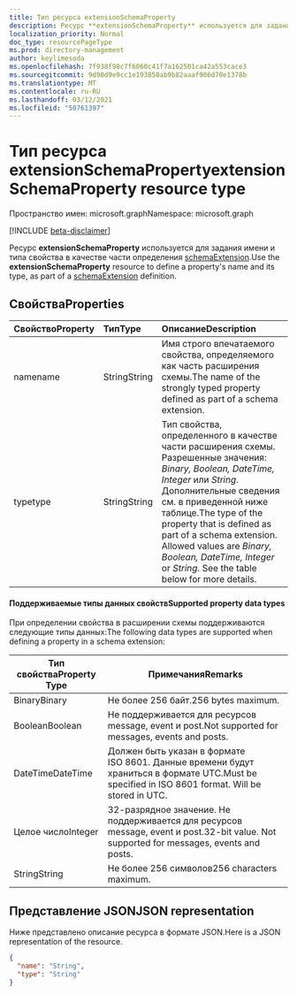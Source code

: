 ```yaml
---
title: Тип ресурса extensionSchemaProperty
description: Ресурс **extensionSchemaProperty** используется для задания имени и типа свойства в качестве части определения schemaExtension.
localization_priority: Normal
doc_type: resourcePageType
ms.prod: directory-management
author: keylimesoda
ms.openlocfilehash: 7f938f98c7f6060c41f7a162501ca42a553cace3
ms.sourcegitcommit: 9d98d9e9cc1e193850ab9b82aaaf906d70e1378b
ms.translationtype: MT
ms.contentlocale: ru-RU
ms.lasthandoff: 03/12/2021
ms.locfileid: "50761397"
---
```

# <a name="extensionschemaproperty-resource-type"></a><span data-ttu-id="f99e0-103">Тип ресурса extensionSchemaProperty</span><span class="sxs-lookup"><span data-stu-id="f99e0-103">extensionSchemaProperty resource type</span></span>

<span data-ttu-id="f99e0-104">Пространство имен: microsoft.graph</span><span class="sxs-lookup"><span data-stu-id="f99e0-104">Namespace: microsoft.graph</span></span>

[!INCLUDE [beta-disclaimer](../../includes/beta-disclaimer.md)]

<span data-ttu-id="f99e0-105">Ресурс **extensionSchemaProperty** используется для задания имени и типа свойства в качестве части определения [schemaExtension](schemaextension.md).</span><span class="sxs-lookup"><span data-stu-id="f99e0-105">Use the **extensionSchemaProperty** resource to define a property's name and its type, as part of a [schemaExtension](schemaextension.md) definition.</span></span>


## <a name="properties"></a><span data-ttu-id="f99e0-106">Свойства</span><span class="sxs-lookup"><span data-stu-id="f99e0-106">Properties</span></span>
| <span data-ttu-id="f99e0-107">Свойство</span><span class="sxs-lookup"><span data-stu-id="f99e0-107">Property</span></span>     | <span data-ttu-id="f99e0-108">Тип</span><span class="sxs-lookup"><span data-stu-id="f99e0-108">Type</span></span>   |<span data-ttu-id="f99e0-109">Описание</span><span class="sxs-lookup"><span data-stu-id="f99e0-109">Description</span></span>|
|:---------------|:--------|:----------|
|<span data-ttu-id="f99e0-110">name</span><span class="sxs-lookup"><span data-stu-id="f99e0-110">name</span></span>|<span data-ttu-id="f99e0-111">String</span><span class="sxs-lookup"><span data-stu-id="f99e0-111">String</span></span>| <span data-ttu-id="f99e0-112">Имя строго впечатаемого свойства, определяемого как часть расширения схемы.</span><span class="sxs-lookup"><span data-stu-id="f99e0-112">The name of the strongly typed property defined as part of a schema extension.</span></span>|
|<span data-ttu-id="f99e0-113">type</span><span class="sxs-lookup"><span data-stu-id="f99e0-113">type</span></span>|<span data-ttu-id="f99e0-114">String</span><span class="sxs-lookup"><span data-stu-id="f99e0-114">String</span></span>| <span data-ttu-id="f99e0-p101">Тип свойства, определенного в качестве части расширения схемы.  Разрешенные значения: *Binary, Boolean, DateTime, Integer* или *String*.  Дополнительные сведения см. в приведенной ниже таблице.</span><span class="sxs-lookup"><span data-stu-id="f99e0-p101">The type of the property that is defined as part of a schema extension.  Allowed values are *Binary, Boolean, DateTime, Integer* or *String*.  See the table below for more details.</span></span>|

#### <a name="supported-property-data-types"></a><span data-ttu-id="f99e0-118">Поддерживаемые типы данных свойств</span><span class="sxs-lookup"><span data-stu-id="f99e0-118">Supported property data types</span></span> 
<span data-ttu-id="f99e0-119">При определении свойства в расширении схемы поддерживаются следующие типы данных:</span><span class="sxs-lookup"><span data-stu-id="f99e0-119">The following data types are supported when defining a property in a schema extension:</span></span>

| <span data-ttu-id="f99e0-120">Тип свойства</span><span class="sxs-lookup"><span data-stu-id="f99e0-120">Property Type</span></span> | <span data-ttu-id="f99e0-121">Примечания</span><span class="sxs-lookup"><span data-stu-id="f99e0-121">Remarks</span></span> |
|-------------|------------|
| <span data-ttu-id="f99e0-122">Binary</span><span class="sxs-lookup"><span data-stu-id="f99e0-122">Binary</span></span> | <span data-ttu-id="f99e0-123">Не более 256 байт.</span><span class="sxs-lookup"><span data-stu-id="f99e0-123">256 bytes maximum.</span></span> |
| <span data-ttu-id="f99e0-124">Boolean</span><span class="sxs-lookup"><span data-stu-id="f99e0-124">Boolean</span></span> | <span data-ttu-id="f99e0-125">Не поддерживается для ресурсов message, event и post.</span><span class="sxs-lookup"><span data-stu-id="f99e0-125">Not supported for messages, events and posts.</span></span> |
| <span data-ttu-id="f99e0-126">DateTime</span><span class="sxs-lookup"><span data-stu-id="f99e0-126">DateTime</span></span> | <span data-ttu-id="f99e0-p102">Должен быть указан в формате ISO 8601. Данные времени будут храниться в формате UTC.</span><span class="sxs-lookup"><span data-stu-id="f99e0-p102">Must be specified in ISO 8601 format. Will be stored in UTC.</span></span> |
| <span data-ttu-id="f99e0-129">Целое число</span><span class="sxs-lookup"><span data-stu-id="f99e0-129">Integer</span></span> | <span data-ttu-id="f99e0-p103">32-разрядное значение. Не поддерживается для ресурсов message, event и post.</span><span class="sxs-lookup"><span data-stu-id="f99e0-p103">32-bit value. Not supported for messages, events and posts.</span></span> |
| <span data-ttu-id="f99e0-132">String</span><span class="sxs-lookup"><span data-stu-id="f99e0-132">String</span></span> | <span data-ttu-id="f99e0-133">Не более 256 символов</span><span class="sxs-lookup"><span data-stu-id="f99e0-133">256 characters maximum.</span></span> |

## <a name="json-representation"></a><span data-ttu-id="f99e0-134">Представление JSON</span><span class="sxs-lookup"><span data-stu-id="f99e0-134">JSON representation</span></span>
<span data-ttu-id="f99e0-135">Ниже представлено описание ресурса в формате JSON.</span><span class="sxs-lookup"><span data-stu-id="f99e0-135">Here is a JSON representation of the resource.</span></span>

<!-- {
  "blockType": "resource",
  "optionalProperties": [

  ],
  "@odata.type": "microsoft.graph.extensionSchemaProperty"
}-->

```json
{
  "name": "String",
  "type": "String"
}

```

<!-- uuid: 8fcb5dbc-d5aa-4681-8e31-b001d5168d79
2015-10-25 14:57:30 UTC -->
<!--
{
  "type": "#page.annotation",
  "description": "extensionSchemaProperty resource",
  "keywords": "",
  "section": "documentation",
  "tocPath": "",
  "suppressions": []
}
-->


